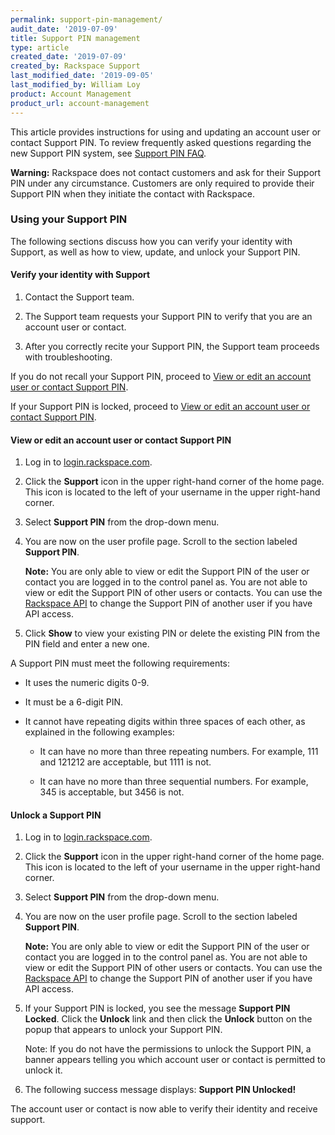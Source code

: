 ```yaml
---
permalink: support-pin-management/
audit_date: '2019-07-09'
title: Support PIN management
type: article
created_date: '2019-07-09'
created_by: Rackspace Support
last_modified_date: '2019-09-05'
last_modified_by: William Loy
product: Account Management
product_url: account-management
---
```



This article provides instructions for using and updating an account user or contact Support PIN. To review frequently asked questions regarding the new Support PIN system, see [Support PIN FAQ](/support/how-to/support-pin-faq).

**Warning:** Rackspace does not contact customers and ask for their Support PIN under any circumstance. Customers are only required to provide their Support PIN when they initiate the contact with Rackspace.

### Using your Support PIN

The following sections discuss how you can verify your identity with Support, as well as how to view, update, and unlock your Support PIN.

#### Verify your identity with Support

1. Contact the Support team.

2. The Support team requests your Support PIN to verify that you are an account user or contact.

3. After you correctly recite your Support PIN, the Support team proceeds with troubleshooting.

If you do not recall your Support PIN, proceed to [View or edit an account user or contact Support PIN](#view-or-edit-an-account-user-or-contact-support-pin).

If your Support PIN is locked, proceed to [View or edit an account user or contact Support PIN](#view-or-edit-an-account-user-or-contact-support-pin).

#### View or edit an account user or contact Support PIN

1. Log in to [login.rackspace.com](https://login.rackspace.com).

2. Click the **Support** icon in the upper right-hand corner of the home page. This icon is located to the left of your username in the upper right-hand corner.

3. Select **Support PIN** from the drop-down menu.

4. You are now on the user profile page. Scroll to the section labeled **Support PIN**.

    **Note:** You are only able to view or edit the Support PIN of the user or contact you are logged in to the control panel as. You are not able to view or edit the Support PIN of other users or contacts. You can use the [Rackspace API]( https://docs.rackspace.com/docs/cloud-identity/v2/api-reference/phone-pin-operations/#reset-the-phone-pin) to change the Support PIN of another user if you have API access.

5. Click **Show** to view your existing PIN or delete the existing PIN from the PIN field and enter a new one.

A Support PIN must meet the following requirements:

  - It uses the numeric digits 0-9.	 

  - It must be a 6-digit PIN.

  - It cannot have repeating digits within three spaces of each other, as explained in the following examples:	 

    - It can have no more than three repeating numbers. For example, 111 and 121212 are acceptable, but 1111 is not.

    - It can have no more than three sequential numbers. For example, 345 is acceptable, but 3456 is not.

#### Unlock a Support PIN

1. Log in to [login.rackspace.com](https://login.rackspace.com).

2. Click the **Support** icon in the upper right-hand corner of the home page. This icon is located to the left of your username in the upper right-hand corner.

3. Select **Support PIN** from the drop-down menu.

4. You are now on the user profile page. Scroll to the section labeled **Support PIN**.

    **Note:** You are only able to view or edit the Support PIN of the user or contact you are logged in to the control panel as. You are not able to view or edit the Support PIN of other users or contacts. You can use the [Rackspace API]( https://docs.rackspace.com/docs/cloud-identity/v2/api-reference/phone-pin-operations/#reset-the-phone-pin) to change the Support PIN of another user if you have API access.

6. If your Support PIN is locked, you see the message **Support PIN Locked**. Click the **Unlock** link and then click the **Unlock** button on the popup that appears to unlock your Support PIN.

   Note: If you do not have the permissions to unlock the Support PIN, a banner appears telling you which account user or contact is permitted to unlock it.

7. The following success message displays: **Support PIN Unlocked!**

The account user or contact is now able to verify their identity and receive support.
